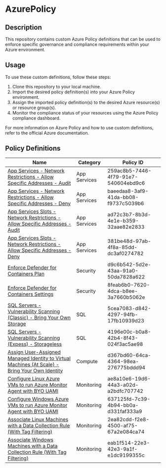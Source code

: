 # AzurePolicy

## Description

This repository contains custom Azure Policy definitions that can be used to enforce specific governance and compliance requirements within your Azure environment.

## Usage

To use these custom definitions, follow these steps:

1. Clone this repository to your local machine.
2. Import the desired policy definition(s) into your Azure Policy environment.
3. Assign the imported policy definition(s) to the desired Azure resource(s) or resource group(s).
4. Monitor the compliance status of your resources using the Azure Policy compliance dashboard.

For more information on Azure Policy and how to use custom definitions, refer to the official Azure documentation.

## Policy Definitions

| Name | Category | Policy ID |
|------|----------|-----------|
| [App Services - Network Restrictions - Allow Specific Addresses - Audit](./policyDefinitions/Microsoft.Web/sites/AppServices%20-%20Network%20Restrictions%20-%20Allow%20Specific%20Addresses%20-%20Audit.json) | App Services | 259ac8b5-7446-4f79-91e7-540604ebd9c6 |
| [App Services - Network Restrictions - Allow Specific Addresses - Deny](./policyDefinitions/Microsoft.Web/sites/AppServices%20-%20Network%20Restrictions%20-%20Allow%20Specific%20Addresses%20-%20Deny.json) | App Services | baeedaa8-3af9-41da-bb08-f9737c5039b6 |
| [App Services Slots - Network Restrictions - Allow Specific Addresses - Audit](./policyDefinitions/Microsoft.Web/sites/slots/AppServices%20Slots%20-%20Network%20Restrictions%20-%20Allow%20Specific%20Addresses%20-%20Audit.json) | App Services | ad72c3b7-8b3d-4e1e-b359-32aae82e2833 |
| [App Services Slots - Network Restrictions - Allow Specific Addresses - Deny](./policyDefinitions/Microsoft.Web/sites/slots/AppServices%20Slots%20-%20Network%20Restrictions%20-%20Allow%20Specific%20Addresses%20-%20Deny.json) | App Services | 381be48d-97ab-4f8a-85dd-dc3af0274782 |
| [Enforce Defender for Containers Plan](./policyDefinitions/Microsoft.Security/pricings/Enforce%20Defender%20for%20Containers%20Plan.json) | Security | d9c6b542-5d2e-43aa-91a0-50da7828a622 |
| [Enforce Defender for Containers Settings](./policyDefinitions/Microsoft.Security/pricings/Enforce%20Defender%20for%20Containers%20Settings.json) | Security | 8feab6b0-7620-4dca-b8ee-3a7660b5062e |
| [SQL Servers - Vulnerability Scanning (Classic) - Bring Your Own Storage](./policyDefinitions/Microsoft.Sql/servers/vulnerabilityAssessments/SQL%20Servers%20-%20Vulnerability%20Scanning%20(Classic)%20-%20BYOS.json) | SQL | 5cea7083-d842-4297-94fb-17fb10939d23 |
| [SQL Servers - Vulnerability Scanning (Expess) - Storageless](./policyDefinitions/Microsoft.Sql/servers/sqlVulnerabilityAssessments/SQL%20Servers%20-%20Vulnerability%20Scanning%20(Express)%20-%20Storageless.json) | SQL | 4196e00c-b0a8-42b4-8f43-024f3ac5ae98 |
| [Assign User-Assigned Managed Identity to Virtual Machines (At Scale) - Bring Your Own Identity](./policyDefinitions/Microsoft.Compute/virtualMachines/Assign%20User-Assigned%20Managed%20Identity%20to%20Virtual%20Machines%20(At%20Scale).json) | Compute | d367bd60-64ca-4364-98ea-276775bddd94 |
| [Configure Linux Azure VMs to run Azure Monitor Agent with BYO UAMI](./policyDefinitions/Microsoft.Compute/virtualMachines/extensions/Configure%20Linux%20VMs%20to%20run%20Azure%20Monitor%20Agent%20with%20BYO%20user-assigned%20managed%20identity%20(At%20Scale).json) | Monitoring | ae8a10e6-19d6-44a3-a02d-a2bdfc707742 |
| [Configure Windows Azure VMs to run Azure Monitor Agent with BYO UAMI](./policyDefinitions/Microsoft.Compute/virtualMachines/extensions/Configure%20Windows%20Azure%20VMs%20to%20run%20Azure%20Monitor%20Agent%20with%20BYO%20user-assigned%20managed%20identity%20(At%20Scale).json) | Monitoring | 637125fd-7c39-4b94-bb0a-d331faf333a9 |
| [Associate Linux Machines with a Data Collection Rule (With Tag Filtering)](./policyDefinitions/Microsoft.Insights/dataCollectionRules/Associate%20Linux%20Machines%20with%20a%20Data%20Collection%20Rules%20(With%20Tag%20Filtering).json) | Monitoring | 2ea82cdd-f2e8-4500-af75-67a2e084ca74 |
| [Associate Windows Machines with a Data Collection Rule (With Tag Filtering)](./policyDefinitions/Microsoft.Insights/dataCollectionRules/Associate%20Windows%20Machines%20with%20a%20Data%20Collection%20Rules%20(With%20Tag%20Filtering).json) | Monitoring | eab1f514-22e3-42e3-9a1f-e1dc9199355c |

